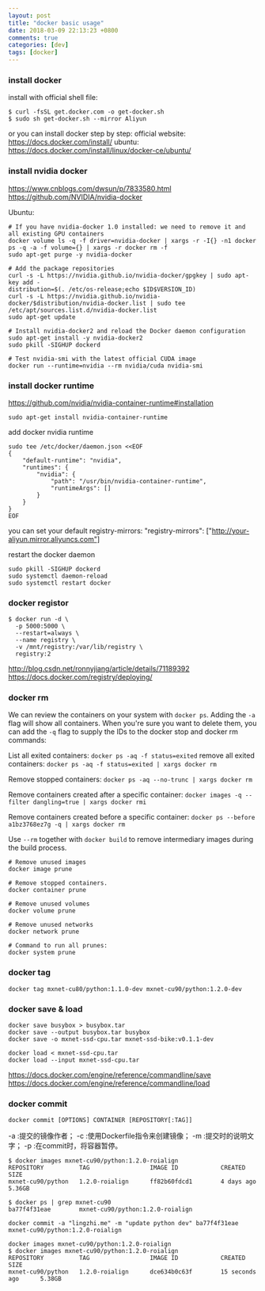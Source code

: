 ```yaml
---
layout: post
title: "docker basic usage"
date: 2018-03-09 22:13:23 +0800
comments: true
categories: [dev]
tags: [docker]
---
```

### install docker

install with official shell file:
```
$ curl -fsSL get.docker.com -o get-docker.sh
$ sudo sh get-docker.sh --mirror Aliyun
```

or you can install docker step by step:
official website: https://docs.docker.com/install/
ubuntu: https://docs.docker.com/install/linux/docker-ce/ubuntu/

### install nvidia docker

https://www.cnblogs.com/dwsun/p/7833580.html
https://github.com/NVIDIA/nvidia-docker

<!-- more -->

Ubuntu:
```
# If you have nvidia-docker 1.0 installed: we need to remove it and all existing GPU containers
docker volume ls -q -f driver=nvidia-docker | xargs -r -I{} -n1 docker ps -q -a -f volume={} | xargs -r docker rm -f
sudo apt-get purge -y nvidia-docker

# Add the package repositories
curl -s -L https://nvidia.github.io/nvidia-docker/gpgkey | sudo apt-key add -
distribution=$(. /etc/os-release;echo $ID$VERSION_ID)
curl -s -L https://nvidia.github.io/nvidia-docker/$distribution/nvidia-docker.list | sudo tee /etc/apt/sources.list.d/nvidia-docker.list
sudo apt-get update

# Install nvidia-docker2 and reload the Docker daemon configuration
sudo apt-get install -y nvidia-docker2
sudo pkill -SIGHUP dockerd

# Test nvidia-smi with the latest official CUDA image
docker run --runtime=nvidia --rm nvidia/cuda nvidia-smi
```

### install docker runtime

https://github.com/nvidia/nvidia-container-runtime#installation

`sudo apt-get install nvidia-container-runtime`

add docker nvidia runtime
```
sudo tee /etc/docker/daemon.json <<EOF
{
    "default-runtime": "nvidia",
    "runtimes": {
        "nvidia": {
            "path": "/usr/bin/nvidia-container-runtime",
            "runtimeArgs": []
        }
    }
}
EOF
```

you can set your default registry-mirrors:
"registry-mirrors": ["http://your-aliyun.mirror.aliyuncs.com"]

restart the docker daemon
```
sudo pkill -SIGHUP dockerd
sudo systemctl daemon-reload
sudo systemctl restart docker
```

### docker registor

```
$ docker run -d \
  -p 5000:5000 \
  --restart=always \
  --name registry \
  -v /mnt/registry:/var/lib/registry \
  registry:2
```

http://blog.csdn.net/ronnyjiang/article/details/71189392
https://docs.docker.com/registry/deploying/

### docker rm

We can review the containers on your system with `docker ps`. Adding the `-a` flag will show all containers. When you're sure you want to delete them, you can add the `-q` flag to supply the IDs to the docker stop and docker rm commands:

List all exited containers:
`docker ps -aq -f status=exited`
remove all exited containers:
`docker ps -aq -f status=exited | xargs docker rm`

Remove stopped containers:
`docker ps -aq --no-trunc | xargs docker rm`

Remove containers created after a specific container:
`docker images -q --filter dangling=true | xargs docker rmi`

Remove containers created before a specific container:
`docker ps --before a1bz3768ez7g -q | xargs docker rm`

Use `--rm` together with `docker build` to remove intermediary images during the build process.

```
# Remove unused images
docker image prune

# Remove stopped containers.
docker container prune

# Remove unused volumes
docker volume prune

# Remove unused networks
docker network prune

# Command to run all prunes:
docker system prune
```

### docker tag

`docker tag mxnet-cu80/python:1.1.0-dev mxnet-cu90/python:1.2.0-dev`

### docker save & load

```
docker save busybox > busybox.tar
docker save --output busybox.tar busybox
docker save -o mxnet-ssd-cpu.tar mxnet-ssd-bike:v0.1.1-dev

docker load < mxnet-ssd-cpu.tar
docker load --input mxnet-ssd-cpu.tar
```

https://docs.docker.com/engine/reference/commandline/save
https://docs.docker.com/engine/reference/commandline/load

### docker commit

`docker commit [OPTIONS] CONTAINER [REPOSITORY[:TAG]]`

-a :提交的镜像作者；
-c :使用Dockerfile指令来创建镜像；
-m :提交时的说明文字；
-p :在commit时，将容器暂停。

```
$ docker images mxnet-cu90/python:1.2.0-roialign
REPOSITORY          TAG                 IMAGE ID            CREATED             SIZE
mxnet-cu90/python   1.2.0-roialign      ff82b60fdcd1        4 days ago          5.36GB

$ docker ps | grep mxnet-cu90
ba77f4f31eae        mxnet-cu90/python:1.2.0-roialign

docker commit -a "lingzhi.me" -m "update python dev" ba77f4f31eae mxnet-cu90/python:1.2.0-roialign

docker images mxnet-cu90/python:1.2.0-roialign
$ docker images mxnet-cu90/python:1.2.0-roialign
REPOSITORY          TAG                 IMAGE ID            CREATED             SIZE
mxnet-cu90/python   1.2.0-roialign      dce634b0c63f        15 seconds ago      5.38GB
```
